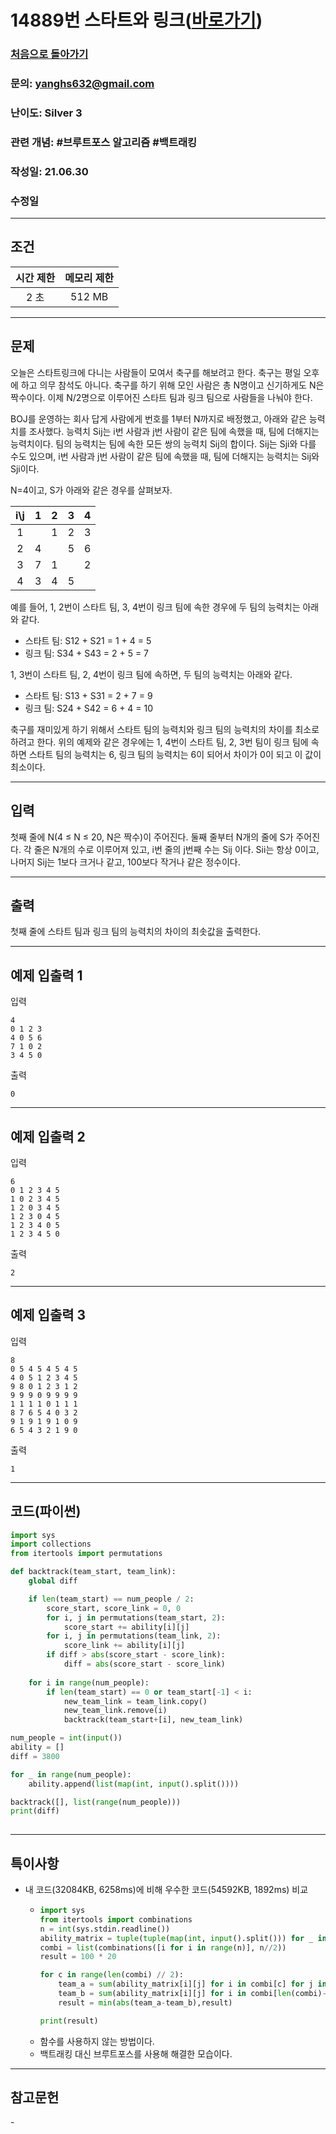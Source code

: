 # 14889번 스타트와 링크([바로가기](https://www.acmicpc.net/problem/14889번))

### [처음으로 돌아가기](/README.md)
### 문의: yanghs632@gmail.com
### 난이도: Silver 3
### 관련 개념: #브루트포스 알고리즘 #백트래킹
### 작성일: 21.06.30
### 수정일

---
## 조건
시간 제한|메모리 제한|
:---:|:---:
2 초|512 MB

---
## 문제
오늘은 스타트링크에 다니는 사람들이 모여서 축구를 해보려고 한다. 축구는 평일 오후에 하고 의무 참석도 아니다. 축구를 하기 위해 모인 사람은 총 N명이고 신기하게도 N은 짝수이다. 이제 N/2명으로 이루어진 스타트 팀과 링크 팀으로 사람들을 나눠야 한다.

BOJ를 운영하는 회사 답게 사람에게 번호를 1부터 N까지로 배정했고, 아래와 같은 능력치를 조사했다. 능력치 Sij는 i번 사람과 j번 사람이 같은 팀에 속했을 때, 팀에 더해지는 능력치이다. 팀의 능력치는 팀에 속한 모든 쌍의 능력치 Sij의 합이다. Sij는 Sji와 다를 수도 있으며, i번 사람과 j번 사람이 같은 팀에 속했을 때, 팀에 더해지는 능력치는 Sij와 Sji이다.

N=4이고, S가 아래와 같은 경우를 살펴보자.

i\j|1|2|3|4|
:---:|:---:|:---:|:---:|:---:
1| |1|2|3
2|4| |5|6
3|7|1| |2
4|3|4|5| 

예를 들어, 1, 2번이 스타트 팀, 3, 4번이 링크 팀에 속한 경우에 두 팀의 능력치는 아래와 같다.
- 스타트 팀: S12 + S21 = 1 + 4 = 5
- 링크 팀: S34 + S43 = 2 + 5 = 7

1, 3번이 스타트 팀, 2, 4번이 링크 팀에 속하면, 두 팀의 능력치는 아래와 같다.
- 스타트 팀: S13 + S31 = 2 + 7 = 9
- 링크 팀: S24 + S42 = 6 + 4 = 10

축구를 재미있게 하기 위해서 스타트 팀의 능력치와 링크 팀의 능력치의 차이를 최소로 하려고 한다. 위의 예제와 같은 경우에는 1, 4번이 스타트 팀, 2, 3번 팀이 링크 팀에 속하면 스타트 팀의 능력치는 6, 링크 팀의 능력치는 6이 되어서 차이가 0이 되고 이 값이 최소이다.

---
## 입력
첫째 줄에 N(4 ≤ N ≤ 20, N은 짝수)이 주어진다. 둘째 줄부터 N개의 줄에 S가 주어진다. 각 줄은 N개의 수로 이루어져 있고, i번 줄의 j번째 수는 Sij 이다. Sii는 항상 0이고, 나머지 Sij는 1보다 크거나 같고, 100보다 작거나 같은 정수이다.

---
## 출력
첫째 줄에 스타트 팀과 링크 팀의 능력치의 차이의 최솟값을 출력한다.

---
## 예제 입출력 1
입력
```
4
0 1 2 3
4 0 5 6
7 1 0 2
3 4 5 0
```

출력
```
0
```

---
## 예제 입출력 2
입력
```
6
0 1 2 3 4 5
1 0 2 3 4 5
1 2 0 3 4 5
1 2 3 0 4 5
1 2 3 4 0 5
1 2 3 4 5 0
```

출력
```
2
```

---
## 예제 입출력 3
입력
```
8
0 5 4 5 4 5 4 5
4 0 5 1 2 3 4 5
9 8 0 1 2 3 1 2
9 9 9 0 9 9 9 9
1 1 1 1 0 1 1 1
8 7 6 5 4 0 3 2
9 1 9 1 9 1 0 9
6 5 4 3 2 1 9 0
```

출력
```
1
```

---
## 코드(파이썬)
```python
import sys
import collections
from itertools import permutations

def backtrack(team_start, team_link):
    global diff

    if len(team_start) == num_people / 2:
        score_start, score_link = 0, 0
        for i, j in permutations(team_start, 2):
            score_start += ability[i][j]
        for i, j in permutations(team_link, 2):
            score_link += ability[i][j]
        if diff > abs(score_start - score_link):
            diff = abs(score_start - score_link)
    
    for i in range(num_people):
        if len(team_start) == 0 or team_start[-1] < i:
            new_team_link = team_link.copy()
            new_team_link.remove(i)
            backtrack(team_start+[i], new_team_link)

num_people = int(input())
ability = []
diff = 3800

for _ in range(num_people):
    ability.append(list(map(int, input().split())))

backtrack([], list(range(num_people)))
print(diff)
        
```

---
## 특이사항
- 내 코드(32084KB, 6258ms)에 비해 우수한 코드(54592KB, 1892ms) 비교
  - ```python
    import sys
    from itertools import combinations
    n = int(sys.stdin.readline())
    ability_matrix = tuple(tuple(map(int, input().split())) for _ in range(n))
    combi = list(combinations([i for i in range(n)], n//2))
    result = 100 * 20

    for c in range(len(combi) // 2):
        team_a = sum(ability_matrix[i][j] for i in combi[c] for j in combi[c])
        team_b = sum(ability_matrix[i][j] for i in combi[len(combi)-c-1] for j in combi[len(combi)-c-1])
        result = min(abs(team_a-team_b),result)
    
    print(result)  
    ```
  - 함수를 사용하지 않는 방법이다.
  - 백트래킹 대신 브루트포스를 사용해 해결한 모습이다.

---
## 참고문헌
\-